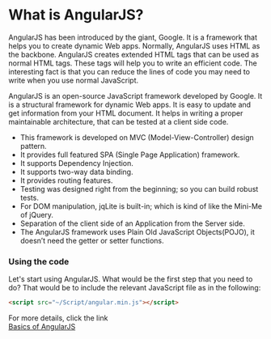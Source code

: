 # What is AngularJS?

AngularJS has been introduced by the giant, Google. It is a framework that helps you to create dynamic Web apps. Normally, AngularJS uses HTML as the backbone. AngularJS creates extended HTML tags that can be used as normal HTML tags. These tags will help you to write an efficient code. The interesting fact is that you can reduce the lines of code  you may need to write when you use normal JavaScript.

AngularJS is an open-source JavaScript framework developed by Google. It is a structural framework for dynamic Web apps. It is easy to update and get information from your HTML document. It helps in writing a proper maintainable architecture, that can be tested at a client side code.
- This framework is developed on MVC (Model-View-Controller) design pattern.
- It provides full featured SPA (Single Page Application) framework.
- It supports Dependency Injection.
- It supports two-way data binding.
- It provides routing features.
- Testing was designed right from the beginning; so you can build robust tests.
- For DOM manipulation, jqLite is built-in; which is kind of like the Mini-Me of jQuery.
- Separation of the client side of an Application from the Server side.
- The AngularJS framework uses Plain Old JavaScript Objects(POJO), it doesn’t need the getter or setter functions.

### Using the code

Let's start using AngularJS. What would be the first step that you need to do? That would be to include the relevant JavaScript file as in the following:
```html
<script src="~/Script/angular.min.js"></script> 
```
For more details, click the link <br>
[Basics of AngularJS](http://www.c-sharpcorner.com/UploadFile/65794e/basics-of-angularjs/)
